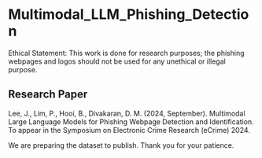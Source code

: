 # Multimodal_LLM_Phishing_Detection

Ethical Statement: This work is done for research purposes; the phishing webpages and logos should not be used for any unethical or illegal purpose.

## Research Paper

Lee, J., Lim, P., Hooi, B., Divakaran, D. M. (2024, September). Multimodal Large Language Models for Phishing Webpage Detection and Identification. To appear in the Symposium on Electronic Crime Research (eCrime) 2024.


We are preparing the dataset to publish.
Thank you for your patience.
